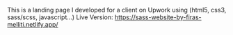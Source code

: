 This is a landing page I developed for a client on Upwork using (html5, css3, sass/scss, javascript...)
Live Version: https://sass-website-by-firas-melliti.netlify.app/
